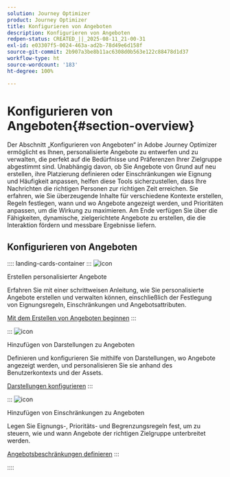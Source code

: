 ```yaml
---
solution: Journey Optimizer
product: Journey Optimizer
title: Konfigurieren von Angeboten
description: Konfigurieren von Angeboten
redpen-status: CREATED_||_2025-08-11_21-00-31
exl-id: e03307f5-0024-463a-ad2b-78d49e6d158f
source-git-commit: 2b907a3be8b11ac6308d0b563e122c88478d1d37
workflow-type: ht
source-wordcount: '183'
ht-degree: 100%

---
```


# Konfigurieren von Angeboten{#section-overview}

Der Abschnitt „Konfigurieren von Angeboten“ in Adobe Journey Optimizer ermöglicht es Ihnen, personalisierte Angebote zu entwerfen und zu verwalten, die perfekt auf die Bedürfnisse und Präferenzen Ihrer Zielgruppe abgestimmt sind. Unabhängig davon, ob Sie Angebote von Grund auf neu erstellen, ihre Platzierung definieren oder Einschränkungen wie Eignung und Häufigkeit anpassen, helfen diese Tools sicherzustellen, dass Ihre Nachrichten die richtigen Personen zur richtigen Zeit erreichen. Sie erfahren, wie Sie überzeugende Inhalte für verschiedene Kontexte erstellen, Regeln festlegen, wann und wo Angebote angezeigt werden, und Prioritäten anpassen, um die Wirkung zu maximieren. Am Ende verfügen Sie über die Fähigkeiten, dynamische, zielgerichtete Angebote zu erstellen, die die Interaktion fördern und messbare Ergebnisse liefern.

## Konfigurieren von Angeboten

:::: landing-cards-container
:::
![icon](https://cdn.experienceleague.adobe.com/icons/circle-play.svg?lang=de)

Erstellen personalisierter Angebote

Erfahren Sie mit einer schrittweisen Anleitung, wie Sie personalisierte Angebote erstellen und verwalten können, einschließlich der Festlegung von Eignungsregeln, Einschränkungen und Angebotsattributen.

[Mit dem Erstellen von Angeboten beginnen](../using/offers/offer-library/creating-personalized-offers.md)
:::

:::
![icon](https://cdn.experienceleague.adobe.com/icons/puzzle-piece.svg?lang=de)

Hinzufügen von Darstellungen zu Angeboten

Definieren und konfigurieren Sie mithilfe von Darstellungen, wo Angebote angezeigt werden, und personalisieren Sie sie anhand des Benutzerkontexts und der Assets.

[Darstellungen konfigurieren](../using/offers/offer-library/add-representations.md)
:::

:::
![icon](https://cdn.experienceleague.adobe.com/icons/bullseye.svg?lang=de)

Hinzufügen von Einschränkungen zu Angeboten

Legen Sie Eignungs-, Prioritäts- und Begrenzungsregeln fest, um zu steuern, wie und wann Angebote der richtigen Zielgruppe unterbreitet werden.

[Angebotsbeschränkungen definieren](../using/offers/offer-library/add-constraints.md)
:::

::::
